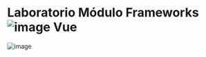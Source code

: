 # Laboratorio Módulo Frameworks ![image](https://github.com/pGarciaAndres/master-frontend/assets/30140745/46cc210e-1cd5-466e-afb2-f3961d30fafc) Vue

![image](https://github.com/pGarciaAndres/master-frontend/assets/30140745/b9f3baa6-5150-4e74-b91e-c0dd7a745999)
